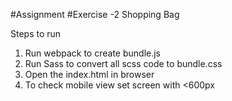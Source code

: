 #Assignment
#Exercise -2 Shopping Bag

Steps to run

1. Run webpack to create bundle.js
2. Run Sass to convert all scss code to bundle.css
3. Open the index.html in browser
4. To check mobile view set screen with <600px


